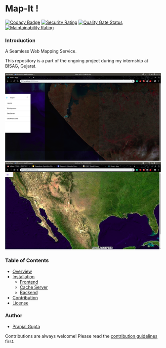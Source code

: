 # Map-It !
[![Codacy Badge](https://api.codacy.com/project/badge/Grade/9d10af9d6db3424293d6440ac125dbc8)](https://app.codacy.com/app/PranjalGupta2199/Map-It?utm_source=github.com&utm_medium=referral&utm_content=PranjalGupta2199/Map-It&utm_campaign=Badge_Grade_Dashboard) [![Security Rating](https://sonarcloud.io/api/project_badges/measure?project=PranjalGupta2199_Map-It&metric=security_rating)](https://sonarcloud.io/dashboard?id=PranjalGupta2199_Map-It) [![Quality Gate Status](https://sonarcloud.io/api/project_badges/measure?project=PranjalGupta2199_Map-It&metric=alert_status)](https://sonarcloud.io/dashboard?id=PranjalGupta2199_Map-It) [![Maintainability Rating](https://sonarcloud.io/api/project_badges/measure?project=PranjalGupta2199_Map-It&metric=sqale_rating)](https://sonarcloud.io/dashboard?id=PranjalGupta2199_Map-It)

### Introduction
A Seamless Web Mapping Service.

This repository is a part of the ongoing project during my internship at BISAG, Gujarat.

<p float="left">
  <img src="docs/img1.png" />
  <img src="docs/img2.png" /> 
</p>

### Table of Contents

* [Overview](https://github.com/PranjalGupta2199/Map-It/blob/develop/docs/overview.md)
* [Installation](https://github.com/PranjalGupta2199/Map-It/blob/develop/docs/installation.md)
    * [Frontend](https://github.com/PranjalGupta2199/Map-It/tree/develop/frontend)
    * [Cache Server]()
    * [Backend](https://github.com/PranjalGupta2199/Map-It/tree/develop/backend)
* [Contribution](https://github.com/PranjalGupta2199/Map-It/blob/develop/docs/contributing.md)
* [License](https://github.com/PranjalGupta2199/Map-It/blob/develop/LICENSE)

### Author
* [Pranjal Gupta](https://github.com/PranjalGupta2199)

Contributions are always welcome! Please read the [contribution guidelines](https://github.com/PranjalGupta2199/Map-It/blob/develop/docs/contributing.md) first.
